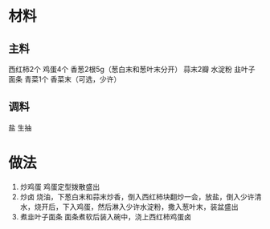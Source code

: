# 材料
## 主料
西红柿2个
鸡蛋4个
香葱2根5g（葱白末和葱叶末分开）
蒜末2瓣
水淀粉
韭叶子面条
青菜1个
香菜末（可选，少许）
## 调料
盐
生抽
# 做法
1. 炒鸡蛋
鸡蛋定型拨散盛出
2. 炒卤
烧油，下葱白末和蒜末炒香，倒入西红柿块翻炒一会，放盐，倒入少许清水，烧开后，下入鸡蛋，然后淋入少许水淀粉，撒入葱叶末，装盆盛出
3. 煮韭叶子面条
面条煮软后装入碗中，浇上西红柿鸡蛋卤

